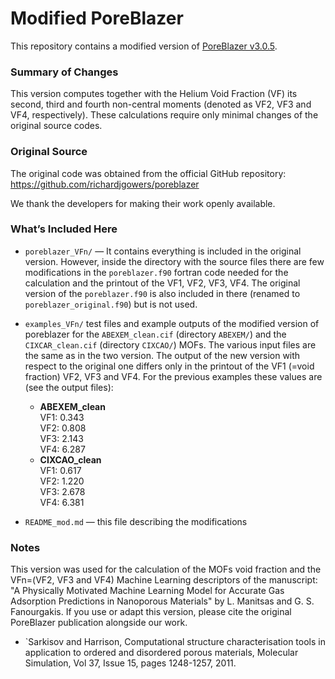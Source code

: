 # Modified PoreBlazer

This repository contains a modified version of [PoreBlazer v3.0.5]("https://github.com/richardjgowers/poreblazer").

### Summary of Changes

This version computes together with the Helium Void Fraction (VF) its second,
third and fourth non-central moments (denoted as VF2, VF3 and VF4,
respectively). These calculations require only minimal changes of the original
source codes.

### Original Source

The original code was obtained from the official GitHub repository:  
https://github.com/richardjgowers/poreblazer

We thank the developers for making their work openly available.

### What’s Included Here

- `poreblazer_VFn/` — It contains everything is included in the original
version. However, inside the directory with the source files there are few
modifications in the `poreblazer.f90` fortran code needed for the calculation
and the printout of the VF1, VF2, VF3, VF4. The original version of the
`poreblazer.f90` is also included in there (renamed to
`poreblazer_original.f90`) but is not used.

- `examples_VFn/` test files and example outputs of the modified version of
poreblazer for the `ABEXEM_clean.cif` (directory `ABEXEM/`) and the
`CIXCAR_clean.cif` (directory `CIXCAO/`) MOFs. The various input files are the
same as in the two version. The output of the new version with respect to the
original one differs only in the printout of the VF1 (=void fraction) VF2, VF3
and VF4. For the previous examples these values are (see the output files):

  - **ABEXEM_clean**  
    VF1: 0.343  
    VF2: 0.808  
    VF3: 2.143  
    VF4: 6.287
  - **CIXCAO_clean**  
    VF1: 0.617  
    VF2: 1.220  
    VF3: 2.678  
    VF4: 6.381

- `README_mod.md` — this file describing the modifications

### Notes

This version was used for the calculation of the MOFs void fraction and the
VFn=(VF2, VF3 and VF4) Machine Learning descriptors of the manuscript: "A
Physically Motivated Machine Learning Model for Accurate Gas Adsorption
Predictions in Nanoporous Materials" by L. Manitsas and G. S.  Fanourgakis.  If
you use or adapt this version, please cite the original PoreBlazer publication
alongside our work.

- `Sarkisov and Harrison, Computational structure characterisation tools in 
application to ordered and disordered porous materials, Molecular 
Simulation, Vol 37, Issue 15, pages 1248-1257, 2011.